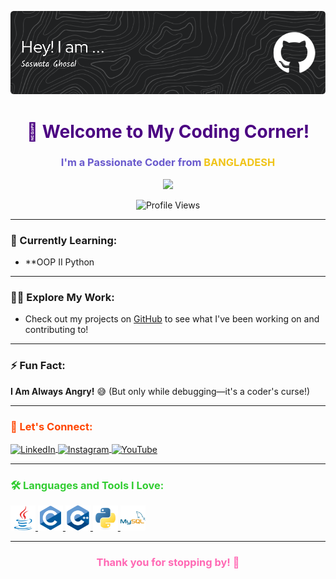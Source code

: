 ![logo](https://github.com/SaswataGA/SaswataGA/blob/main/github-header-image.png)

<h1 align="center" style="color: #4B0082;">👋 Welcome to My Coding Corner!</h1>
<h3 align="center" style="color: #6A5ACD;">I'm a Passionate Coder from <span style="color:#F0C419;">BANGLADESH</span></h3>

<p align="center">
  <img src="https://readme-typing-svg.demolab.com/?lines=🎓+BSc+in+CSE+Student+at+UAP;💻+2+Years+of+Coding+Experience;🚀+Skilled+in+C%2C+C%2B%2B%2C+Java%2C+Python%2C+PostgreSQL;🌱+Aspiring+Software+Engineer&font=Fira%20Code&center=true&width=850&height=50&color=00f7ff&vCenter=true&pause=1000&size=28&duration=3000" />
</p>

<p align="center">
  <img src="https://komarev.com/ghpvc/?username=saswataga&label=Profile%20views&color=0e75b6&style=flat" alt="Profile Views" />
</p>

---

### 🌱 Currently Learning:
- **OOP II Python

---

### 👨‍💻 Explore My Work:
- Check out my projects on [GitHub](https://github.com/SaswataGA) to see what I've been working on and contributing to!

---

### ⚡ Fun Fact:
**I Am Always Angry!** 😅 (But only while debugging—it's a coder's curse!)

---

<h3 align="left" style="color: #FF4500;">🤝 Let's Connect:</h3>
<p align="left">
  <a href="https://linkedin.com/in/your-linkedin" target="_blank">
    <img align="center" src="https://raw.githubusercontent.com/rahuldkjain/github-profile-readme-generator/master/src/images/icons/Social/linked-in-alt.svg" alt="LinkedIn" height="30" width="40" />
  </a>
  <a href="https://instagram.com/your-instagram" target="_blank">
    <img align="center" src="https://raw.githubusercontent.com/rahuldkjain/github-profile-readme-generator/master/src/images/icons/Social/instagram.svg" alt="Instagram" height="30" width="40" />
  </a>
  <a href="https://www.youtube.com/c/your-channel" target="_blank">
    <img align="center" src="https://raw.githubusercontent.com/rahuldkjain/github-profile-readme-generator/master/src/images/icons/Social/youtube.svg" alt="YouTube" height="30" width="40" />
  </a>
</p>

---

<h3 align="left" style="color: #32CD32;">🛠️ Languages and Tools I Love:</h3>
<p align="left">
  <a href="https://www.java.com" target="_blank" rel="noreferrer">
    <img src="https://raw.githubusercontent.com/devicons/devicon/master/icons/java/java-original.svg" alt="Java" width="40" height="40"/>
  </a>
  <a href="https://www.cprogramming.com/" target="_blank" rel="noreferrer">
    <img src="https://raw.githubusercontent.com/devicons/devicon/master/icons/c/c-original.svg" alt="C" width="40" height="40"/>
  </a>
  <a href="https://www.w3schools.com/cpp/" target="_blank" rel="noreferrer">
    <img src="https://raw.githubusercontent.com/devicons/devicon/master/icons/cplusplus/cplusplus-original.svg" alt="C++" width="40" height="40"/>
  </a>
  <a href="https://www.python.org" target="_blank" rel="noreferrer">
    <img src="https://raw.githubusercontent.com/devicons/devicon/master/icons/python/python-original.svg" alt="Python" width="40" height="40"/>
  </a>
  <a href="https://www.mysql.com/" target="_blank" rel="noreferrer">
    <img src="https://raw.githubusercontent.com/devicons/devicon/master/icons/mysql/mysql-original-wordmark.svg" alt="MySQL" width="40" height="40"/>
  </a>
</p>

---


<h3 align="center" style="color: #FF69B4;">Thank you for stopping by! 🚀</h3>
